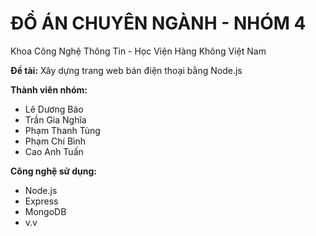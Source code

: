 # ĐỒ ÁN CHUYÊN NGÀNH - NHÓM 4

Khoa Công Nghệ Thông Tin - Học Viện Hàng Không Việt Nam

**Đề tài:** Xây dựng trang web bán điện thoại bằng Node.js

**Thành viên nhóm:**

* Lê Dương Bảo
* Trần Gia Nghĩa
* Phạm Thanh Tùng
* Phạm Chí Bình
* Cao Anh Tuấn

**Công nghệ sử dụng:**

* Node.js
* Express
* MongoDB
* v.v
